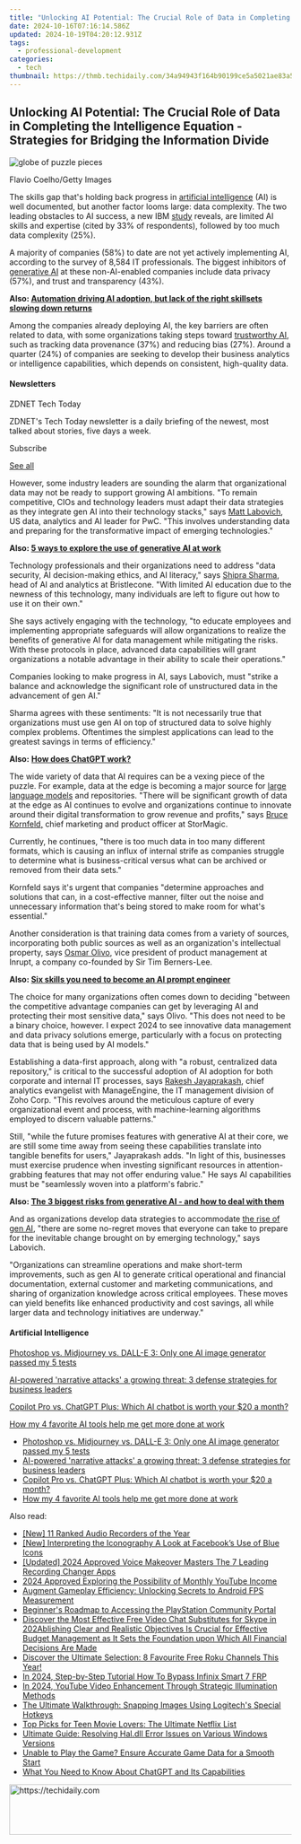 ```yaml
---
title: "Unlocking AI Potential: The Crucial Role of Data in Completing the Intelligence Equation - Strategies for Bridging the Information Divide"
date: 2024-10-16T07:16:14.586Z
updated: 2024-10-19T04:20:12.931Z
tags:
  - professional-development
categories:
  - tech
thumbnail: https://thmb.techidaily.com/34a94943f164b90199ce5a5021ae83a50e184cfb3851095557656d94288c8df5.jpg
---
```


## Unlocking AI Potential: The Crucial Role of Data in Completing the Intelligence Equation - Strategies for Bridging the Information Divide

![globe of puzzle pieces](https://www.zdnet.com/a/img/resize/e84dd79bd2c3f91b3424c16604d915f25537d656/2024/01/16/c159822b-9b40-4701-b115-9eeacac5f879/gettyimages-1434675878.jpg?auto=webp&width=1280)

Flavio Coelho/Getty Images

The skills gap that's holding back progress in [artificial intelligence](https://www.zdnet.com/article/what-is-ai-heres-everything-you-need-to-know-about-artificial-intelligence/) (AI) is well documented, but another factor looms large: data complexity. The two leading obstacles to AI success, a new IBM [study](https://www.multivu.com/players/English/9240059-ibm-2023-global-ai-adoption-index-report/) reveals, are limited AI skills and expertise (cited by 33% of respondents), followed by too much data complexity (25%). 

A majority of companies (58%) to date are not yet actively implementing AI, according to the survey of 8,584 IT professionals. The biggest inhibitors of [generative AI](https://www.zdnet.com/article/what-is-generative-ai-and-why-is-it-so-popular-heres-everything-you-need-to-know/) at these non-AI-enabled companies include data privacy (57%), and trust and transparency (43%). 

**Also: [Automation driving AI adoption, but lack of the right skillsets slowing down returns](https://www.zdnet.com/article/automation-driving-ai-adoption-but-lack-of-right-skillsets-slowing-down-returns/)**

Among the companies already deploying AI, the key barriers are often related to data, with some organizations taking steps toward [trustworthy AI](https://www.zdnet.com/article/most-people-the-support-need-for-trustworthy-and-regulated-ai/), such as tracking data provenance (37%) and reducing bias (27%). Around a quarter (24%) of companies are seeking to develop their business analytics or intelligence capabilities, which depends on consistent, high-quality data.

#### Newsletters

ZDNET Tech Today

ZDNET's Tech Today newsletter is a daily briefing of the newest, most talked about stories, five days a week.

 Subscribe

[See all](https://www.zdnet.com/newsletters/)

However, some industry leaders are sounding the alarm that organizational data may not be ready to support growing AI ambitions. "To remain competitive, CIOs and technology leaders must adapt their data strategies as they integrate gen AI into their technology stacks," says [Matt Labovich](https://www.pwc.com/us/en/contacts/m/matthew-labovich.html), US data, analytics and AI leader for PwC. "This involves understanding data and preparing for the transformative impact of emerging technologies."

**Also: [5 ways to explore the use of generative AI at work](https://www.zdnet.com/article/5-ways-to-explore-the-use-of-generative-ai-at-work/)**

Technology professionals and their organizations need to address "data security, AI decision-making ethics, and AI literacy," says [Shipra Sharma](https://www.linkedin.com/in/shipra-sharma-6a074926/), head of AI and analytics at Bristlecone. "With limited AI education due to the newness of this technology, many individuals are left to figure out how to use it on their own." 

She says actively engaging with the technology, "to educate employees and implementing appropriate safeguards will allow organizations to realize the benefits of generative AI for data management while mitigating the risks. With these protocols in place, advanced data capabilities will grant organizations a notable advantage in their ability to scale their operations." 

Companies looking to make progress in AI, says Labovich, must "strike a balance and acknowledge the significant role of unstructured data in the advancement of gen AI."

Sharma agrees with these sentiments: "It is not necessarily true that organizations must use gen AI on top of structured data to solve highly complex problems. Oftentimes the simplest applications can lead to the greatest savings in terms of efficiency."

**Also:** [**How does ChatGPT work?**](https://www.zdnet.com/article/how-does-chatgpt-work/)

The wide variety of data that AI requires can be a vexing piece of the puzzle. For example, data at the edge is becoming a major source for [large language models](https://www.zdnet.com/article/enterprises-will-need-ai-governance-as-large-language-models-grow-in-number/) and repositories. "There will be significant growth of data at the edge as AI continues to evolve and organizations continue to innovate around their digital transformation to grow revenue and profits," says [Bruce Kornfeld,](https://www.linkedin.com/in/brucekornfeld/) chief marketing and product officer at StorMagic. 

Currently, he continues, "there is too much data in too many different formats, which is causing an influx of internal strife as companies struggle to determine what is business-critical versus what can be archived or removed from their data sets."

Kornfeld says it's urgent that companies "determine approaches and solutions that can, in a cost-effective manner, filter out the noise and unnecessary information that's being stored to make room for what's essential."

Another consideration is that training data comes from a variety of sources, incorporating both public sources as well as an organization's intellectual property, says [Osmar Olivo](https://www.linkedin.com/in/osmarolivo/), vice president of product management at Inrupt, a company co-founded by Sir Tim Berners-Lee. 

**Also: [Six skills you need to become an AI prompt engineer](https://www.zdnet.com/article/six-skills-you-need-to-become-an-ai-prompt-engineer/)**

The choice for many organizations often comes down to deciding "between the competitive advantage companies can get by leveraging AI and protecting their most sensitive data," says Olivo. "This does not need to be a binary choice, however. I expect 2024 to see innovative data management and data privacy solutions emerge, particularly with a focus on protecting data that is being used by AI models."

Establishing a data-first approach, along with "a robust, centralized data repository," is critical to the successful adoption of AI adoption for both corporate and internal IT processes, says [Rakesh Jayaprakash](https://www.linkedin.com/in/rakesh-jayaprakash/?originalSubdomain=in), chief analytics evangelist with ManageEngine, the IT management division of Zoho Corp. "This revolves around the meticulous capture of every organizational event and process, with machine-learning algorithms employed to discern valuable patterns."

Still, "while the future promises features with generative AI at their core, we are still some time away from seeing these capabilities translate into tangible benefits for users," Jayaprakash adds. "In light of this, businesses must exercise prudence when investing significant resources in attention-grabbing features that may not offer enduring value." He says AI capabilities must be "seamlessly woven into a platform's fabric."

**Also: [The 3 biggest risks from generative AI - and how to deal with them](https://www.zdnet.com/article/the-3-biggest-risks-from-generative-ai-and-how-to-deal-with-them/)**

And as organizations develop data strategies to accommodate [the rise of gen AI](https://www.zdnet.com/topic/the-rise-of-generative-ai/), "there are some no-regret moves that everyone can take to prepare for the inevitable change brought on by emerging technology," says Labovich. 

"Organizations can streamline operations and make short-term improvements, such as gen AI to generate critical operational and financial documentation, external customer and marketing communications, and sharing of organization knowledge across critical employees. These moves can yield benefits like enhanced productivity and cost savings, all while larger data and technology initiatives are underway."

#### Artificial Intelligence

[Photoshop vs. Midjourney vs. DALL-E 3: Only one AI image generator passed my 5 tests](https://www.zdnet.com/article/is-photoshops-new-text-to-image-as-good-as-midjourney-and-dall-e-we-test-it-and-see/ "Photoshop vs. Midjourney vs. DALL-E 3: Only one AI image generator passed my 5 tests")

[AI-powered 'narrative attacks' a growing threat: 3 defense strategies for business leaders](https://www.zdnet.com/article/ai-powered-narrative-attacks-a-growing-threat-3-defense-strategies-for-business-leaders/ "AI-powered 'narrative attacks' a growing threat: 3 defense strategies for business leaders")

[Copilot Pro vs. ChatGPT Plus: Which AI chatbot is worth your $20 a month?](https://www.zdnet.com/article/copilot-pro-vs-chatgpt-plus-which-is-ai-chatbot-is-worth-your-20-a-month/ "Copilot Pro vs. ChatGPT Plus: Which AI chatbot is worth your $20 a month?")

[How my 4 favorite AI tools help me get more done at work](https://www.zdnet.com/article/how-my-4-favorite-ai-tools-help-me-get-more-done-at-work/ "How my 4 favorite AI tools help me get more done at work")

* [Photoshop vs. Midjourney vs. DALL-E 3: Only one AI image generator passed my 5 tests](https://www.zdnet.com/article/is-photoshops-new-text-to-image-as-good-as-midjourney-and-dall-e-we-test-it-and-see/ "Photoshop vs. Midjourney vs. DALL-E 3: Only one AI image generator passed my 5 tests")
* [AI-powered 'narrative attacks' a growing threat: 3 defense strategies for business leaders](https://www.zdnet.com/article/ai-powered-narrative-attacks-a-growing-threat-3-defense-strategies-for-business-leaders/ "AI-powered 'narrative attacks' a growing threat: 3 defense strategies for business leaders")
* [Copilot Pro vs. ChatGPT Plus: Which AI chatbot is worth your $20 a month?](https://www.zdnet.com/article/copilot-pro-vs-chatgpt-plus-which-is-ai-chatbot-is-worth-your-20-a-month/ "Copilot Pro vs. ChatGPT Plus: Which AI chatbot is worth your $20 a month?")
* [How my 4 favorite AI tools help me get more done at work](https://www.zdnet.com/article/how-my-4-favorite-ai-tools-help-me-get-more-done-at-work/ "How my 4 favorite AI tools help me get more done at work")

<ins class="adsbygoogle"
     style="display:block"
     data-ad-format="autorelaxed"
     data-ad-client="ca-pub-7571918770474297"
     data-ad-slot="1223367746"></ins>

<ins class="adsbygoogle"
     style="display:block"
     data-ad-client="ca-pub-7571918770474297"
     data-ad-slot="8358498916"
     data-ad-format="auto"
     data-full-width-responsive="true"></ins>

<span class="atpl-alsoreadstyle">Also read:</span>
<div><ul>
<li><a href="https://screen-sharing-recording.techidaily.com/new-11-ranked-audio-recorders-of-the-year/"><u>[New] 11 Ranked Audio Recorders of the Year</u></a></li>
<li><a href="https://facebook-video-content.techidaily.com/new-interpreting-the-iconography-a-look-at-facebooks-use-of-blue-icons/"><u>[New] Interpreting the Iconography A Look at Facebook’s Use of Blue Icons</u></a></li>
<li><a href="https://screen-sharing-recording.techidaily.com/updated-2024-approved-voice-makeover-masters-the-7-leading-recording-changer-apps/"><u>[Updated] 2024 Approved Voice Makeover Masters The 7 Leading Recording Changer Apps</u></a></li>
<li><a href="https://youtube-help.techidaily.com/2024-approved-exploring-the-possibility-of-monthly-youtube-income/"><u>2024 Approved Exploring the Possibility of Monthly YouTube Income</u></a></li>
<li><a href="https://games-able.techidaily.com/augment-gameplay-efficiency-unlocking-secrets-to-android-fps-measurement/"><u>Augment Gameplay Efficiency: Unlocking Secrets to Android FPS Measurement</u></a></li>
<li><a href="https://techno-recovery.techidaily.com/beginners-roadmap-to-accessing-the-playstation-community-portal/"><u>Beginner's Roadmap to Accessing the PlayStation Community Portal</u></a></li>
<li><a href="https://techno-recovery.techidaily.com/discover-the-most-effective-free-video-chat-substitutes-for-skype-in-202ablishing-clear-and-realistic-objectives-is-crucial-for-effective-budget-management-21/"><u>Discover the Most Effective Free Video Chat Substitutes for Skype in 202Ablishing Clear and Realistic Objectives Is Crucial for Effective Budget Management as It Sets the Foundation upon Which All Financial Decisions Are Made</u></a></li>
<li><a href="https://techno-recovery.techidaily.com/discover-the-ultimate-selection-8-favourite-free-roku-channels-this-year/"><u>Discover the Ultimate Selection: 8 Favourite Free Roku Channels This Year!</u></a></li>
<li><a href="https://bypass-frp.techidaily.com/in-2024-step-by-step-tutorial-how-to-bypass-infinix-smart-7-frp-by-drfone-android/"><u>In 2024, Step-by-Step Tutorial How To Bypass Infinix Smart 7 FRP</u></a></li>
<li><a href="https://facebook-video-footage.techidaily.com/in-2024-youtube-video-enhancement-through-strategic-illumination-methods/"><u>In 2024, YouTube Video Enhancement Through Strategic Illumination Methods</u></a></li>
<li><a href="https://techno-recovery.techidaily.com/the-ultimate-walkthrough-snapping-images-using-logitechs-special-hotkeys/"><u>The Ultimate Walkthrough: Snapping Images Using Logitech's Special Hotkeys</u></a></li>
<li><a href="https://techno-recovery.techidaily.com/top-picks-for-teen-movie-lovers-the-ultimate-netflix-list/"><u>Top Picks for Teen Movie Lovers: The Ultimate Netflix List</u></a></li>
<li><a href="https://techno-recovery.techidaily.com/ultimate-guide-resolving-haldll-error-issues-on-various-windows-versions/"><u>Ultimate Guide: Resolving Hal.dll Error Issues on Various Windows Versions</u></a></li>
<li><a href="https://win-able.techidaily.com/unable-to-play-the-game-ensure-accurate-game-data-for-a-smooth-start/"><u>Unable to Play the Game? Ensure Accurate Game Data for a Smooth Start</u></a></li>
<li><a href="https://techno-recovery.techidaily.com/what-you-need-to-know-about-chatgpt-and-its-capabilities/"><u>What You Need to Know About ChatGPT and Its Capabilities</u></a></li>
</ul></div>

<!-- affiliate ads begin -->
<a href="https://unicoeye.pxf.io/c/5597632/2134238/18498" target="_top" id="2134238">
  <img src="//a.impactradius-go.com/display-ad/18498-2134238" border="0" alt="https://techidaily.com" width="728" height="90"/>
</a>
<img height="0" width="0" src="https://unicoeye.pxf.io/i/5597632/2134238/18498" style="position:absolute;visibility:hidden;" border="0" />
<!-- affiliate ads end -->

